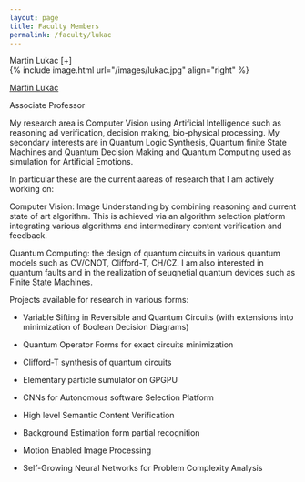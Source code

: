 ```yaml
---
layout: page
title: Faculty Members
permalink: /faculty/lukac
---
```


<div class="container" markdown="1">
<div class="header" markdown="1">Martin Lukac [+]
</div>
<div class="content" markdown="1" style="min-height: 200px;">
{% include image.html url="/images/lukac.jpg" align="right" %}

[Martin Lukac](/faculty/lukac) 

Associate Professor

My research area is Computer Vision using Artificial Intelligence such as reasoning ad verification, decision making, bio-physical processing. My secondary interests are in Quantum Logic Synthesis, Quantum finite State Machines and Quantum Decision Making and Quantum Computing used as simulation for Artificial Emotions. 

In particular these are the current aareas of research that I am actively working on:

Computer Vision: Image Understanding by combining reasoning and current state of art algorithm. This is achieved via an algorithm selection platform integrating various algorithms and intermedirary content verification and feedback. 

Quantum Computing: the design of quantum circuits in various quantum models such as CV/CNOT, Clifford-T, CH/CZ. I am also interested in quantum faults and in the realization of seuqnetial quantum devices such as Finite State Machines. 

Projects available for research in various forms:

- Variable Sifting in Reversible and Quantum Circuits (with extensions into minimization of Boolean Decision Diagrams)
- Quantum Operator Forms for exact circuits minimization
- Clifford-T synthesis of quantum circuits
- Elementary particle sumulator on GPGPU

- CNNs for Autonomous software Selection Platform
- High level Semantic Content Verification
- Background Estimation form partial recognition
- Motion Enabled Image Processing
- Self-Growing Neural Networks for Problem Complexity Analysis

</div>
</div>
